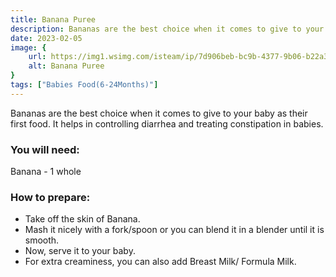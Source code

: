 ```yaml
---
title: Banana Puree
description: Bananas are the best choice when it comes to give to your baby as their first food. It helps in controlling diarrhea and treating constipation in babies...
date: 2023-02-05
image: {
    url: https://img1.wsimg.com/isteam/ip/7d906beb-bc9b-4377-9b06-b22a3566899c/images.jpeg-74.jpg/:/cr=t:0%25,l:0%25,w:100%25,h:100%25/rs=w:1280 ,
    alt: Banana Puree
}
tags: ["Babies Food(6-24Months)"]
---
```

Bananas are the best choice when it comes to give to your baby as their first food. It helps in controlling diarrhea and treating constipation in babies.

### You will need:


Banana - 1 whole


### How to prepare:


- Take off the skin of Banana.
- Mash it nicely with a fork/spoon or you can blend it in a blender until it is smooth.
- Now, serve it to your baby.
- For extra creaminess, you can also add Breast Milk/ Formula Milk.
